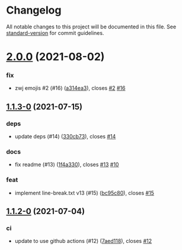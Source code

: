 # Changelog

All notable changes to this project will be documented in this file. See [standard-version](https://github.com/conventional-changelog/standard-version) for commit guidelines.

# [2.0.0](https://github.com/niklasvh/css-line-break/compare/v1.1.3-0...v2.0.0) (2021-08-02)


### fix

* zwj emojis #2 (#16) ([a314ea3](https://github.com/niklasvh/css-line-break/commit/a314ea33768cde9dab4e673d3339d6b4f9c32196)), closes [#2](https://github.com/niklasvh/css-line-break/issues/2) [#16](https://github.com/niklasvh/css-line-break/issues/16)



## [1.1.3-0](https://github.com/niklasvh/css-line-break/compare/v1.1.2-0...v1.1.3-0) (2021-07-15)


### deps

* update deps (#14) ([330cb73](https://github.com/niklasvh/css-line-break/commit/330cb734f635d4d5e0d61ea991651d6d49b03054)), closes [#14](https://github.com/niklasvh/css-line-break/issues/14)

### docs

* fix readme (#13) ([1f4a330](https://github.com/niklasvh/css-line-break/commit/1f4a3300752c8bbf5a0138c7924b231161f1e4ac)), closes [#13](https://github.com/niklasvh/css-line-break/issues/13) [#10](https://github.com/niklasvh/css-line-break/issues/10)

### feat

* implement line-break.txt v13 (#15) ([bc95c80](https://github.com/niklasvh/css-line-break/commit/bc95c809e12613a9531b7985450c6bc96717e8de)), closes [#15](https://github.com/niklasvh/css-line-break/issues/15)



## [1.1.2-0](https://github.com/niklasvh/css-line-break/compare/v1.1.1...v1.1.2-0) (2021-07-04)


### ci

* update to use github actions (#12) ([7aed118](https://github.com/niklasvh/css-line-break/commit/7aed11880975b6faf6e46caed93b6d225babd943)), closes [#12](https://github.com/niklasvh/css-line-break/issues/12)
